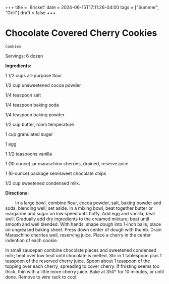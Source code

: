 +++
title = 'Brisket'
date = 2024-06-15T17:11:26-04:00
tags = ["Summer", "Grill"]
draft = false
+++
# Chocolate Covered Cherry Cookies

`Cookies`

Servings: 6 dozen      

**Ingredients:**  

1 1/2 cups all-purpose flour

1/2 cup unsweetened cocoa powder

1/4 teaspoon salt

1/4 teaspoon baking soda

1/4 teaspoon baking powder

1/2 cup butter, room temperature

1 cup granulated sugar

1 egg

1 1/2 teaspoons vanilla

1 (10 ounce) jar maraschino cherries, drained, reserve juice

1 (6-ounce) package semisweet chocolate chips

1/2 cup sweetened condensed milk.

**Directions:**     

         In a large bowl, combine flour, cocoa powder, salt, baking powder and soda, blending well; set aside. In a mixing bowl, beat together butter or margarine and sugar on low speed until fluffy. Add egg and vanilla; beat well. Gradually add dry ingredients to the creamed mixture; beat until smooth and well blended. With hands, shape dough into 1-inch balls; place on ungreased baking sheet. Press down center of dough with thumb. Drain Maraschino cherries well, reserving juice. Place a cherry in the center indention of each cookie.

In small saucepan combine chocolate pieces and sweetened condensed milk; heat over low heat until chocolate is melted. Stir in 1 tablespoon plus 1 teaspoon of the reserved cherry juice. Spoon about 1 teaspoon of the topping over each cherry, spreading to cover cherry. If frosting seems too thick, thin with a little more cherry juice. Bake at 350° for 10 minutes, or until done. Remove to wire rack to cool.        

         
